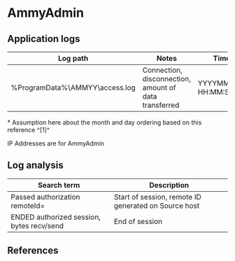 # AmmyAdmin

## Application logs

|Log path|Notes|Timestamp|Timezone
|-|-|-|-|
%ProgramData%\AMMYY\access.log|Connection, disconnection, amount of data transferred|YYYYMMDD-HH:MM:SS.SSSSSS*|Local|

\* Assumption here about the month and day ordering based on this reference ^[1]^

IP Addresses are for AmmyAdmin

## Log analysis

|Search term|Description|
|-|-
|Passed authorization remoteId=|Start of session, remote ID generated on Source host
|ENDED  authorized session, bytes recv/send| End of session|

## References
[^1]: [Remote Access Software - Forensics](https://vikas-singh.notion.site/vikas-singh/Remote-Access-Software-Forensics-3e38d9a66ca0414ca9c882ad67f4f71b)
